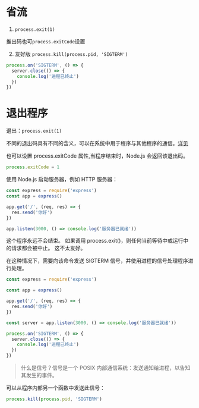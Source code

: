 
# 省流
1. `process.exit(1)`

推出码也可`process.exitCode`设置

2. 友好版
`process.kill(process.pid, 'SIGTERM')`
```js
process.on('SIGTERM', () => {
  server.close(() => {
    console.log('进程已终止')
  })
})
```

# 退出程序

退出：`process.exit(1)`

不同的退出码具有不同的含义，可以在系统中用于程序与其他程序的通信。[详见](http://nodejs.cn/api/process.html#process_exit_codes)

也可以设置 process.exitCode 属性,当程序结束时，Node.js 会返回该退出码。

```js
process.exitCode = 1
```

使用 Node.js 启动服务器，例如 HTTP 服务器：

```js
const express = require('express')
const app = express()

app.get('/', (req, res) => {
  res.send('你好')
})

app.listen(3000, () => console.log('服务器已就绪'))
```

这个程序永远不会结束。 如果调用 process.exit()，则任何当前等待中或运行中的请求都会被中止。 这不太友好。

在这种情况下，需要向该命令发送 SIGTERM 信号，并使用进程的信号处理程序进行处理。

```js
const express = require('express')

const app = express()

app.get('/', (req, res) => {
  res.send('你好')
})

const server = app.listen(3000, () => console.log('服务器已就绪'))

process.on('SIGTERM', () => {
  server.close(() => {
    console.log('进程已终止')
  })
})
```
> 什么是信号？信号是一个 POSIX 内部通信系统：发送通知给进程，以告知其发生的事件。

可以从程序内部另一个函数中发送此信号：

```js
process.kill(process.pid, 'SIGTERM')
```